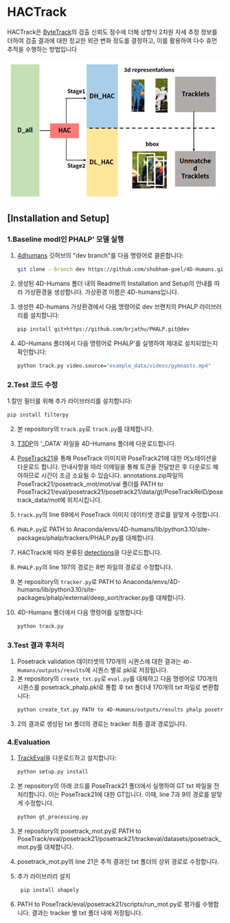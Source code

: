 # HACTrack

HACTrack은 [ByteTrack](https://github.com/ifzhang/ByteTrack)의 검출 신뢰도 점수에 더해 상향식 2차원 자세 추정 정보를 더하여 검출 결과에 대한 정교한 외관 변화 정도를 결정하고, 이를 활용하여 다수 휴먼 추적을 수행하는 방법입니다

![Overview](images/overview.png)

## [Installation and Setup]
### 1.Baseline modl인 PHALP' 모델 실행

1. [4dhumans](https://github.com/shubham-goel/4D-Humans) 깃허브의 "dev branch"를 다음 명령어로 클론합니다:

    ```bash
    git clone --branch dev https://github.com/shubham-goel/4D-Humans.git
    ```
2. 생성된 4D-Humans 폴더 내의 Readme의 Installation and Setup의 안내를 따라 가상환경을 생성합니다. 가상환경 이름은 4D-humans입니다.
3. 생성한 4D-humans 가상환경에서 다음 명령어로 dev 브랜치의 PHALP 라이브러리를 설치합니다:

    ```bash
    pip install git+https://github.com/brjathu/PHALP.git@dev
    ```
4. 4D-Humans 폴더에서 다음 명령어로 PHALP'를 실행하여 제대로 설치되었는지 확인합니다:

    ```bash
    python track.py video.source="example_data/videos/gymnasts.mp4"
    ```


### 2.Test 코드 수정 

1.칼만 필터를 위해 추가 라이브러리를 설치합니다:
```bash
pip install filterpy
```
2. 본 repository의 `track.py`로 `track.py`를 대체합니다.
3. [T3DP](https://github.com/brjathu/T3DP?tab=readme-ov-file)의 '_DATA' 파일을 4D-Humans 폴더에 다운로드합니다.
4. [PoseTrack21](https://github.com/anDoer/PoseTrack21.git)을 통해 PoseTrack 이미지와 PoseTrack21에 대한 어노테이션을 다운로드 합니다. 안내사항을 따라 이메일을 통해 토큰을 전달받은 후 다운로드 해야하므로 시간이 조금 소요될 수 있습니다. annotations.zip파일의 PoseTrack21/posetrack_mot/mot/val 폴더를 PATH to PoseTrack21/eval/posetrack21/posetrack21/data/gt/PoseTrackReID/posetrack_data/mot에 위치시킵니다.
5. `track.py`의 line 69에서 PoseTrack 이미지 데이터셋 경로를 알맞게 수정합니다.
6. `PHALP.py`로 PATH to Anaconda/envs/4D-humans/lib/python3.10/site-packages/phalp/trackers/PHALP.py를 대체합니다.
7. HACTrack에 따라 분류된 [detections](https://drive.google.com/file/d/1XT74B-isv_3MlvxA5-0pFu6SRRnn5Cd5/view?usp=sharing)을 다운로드합니다.
8. `PHALP.py`의 line 197의 경로는 8번 파일의 경로로 수정합니다.
9. 본 repository의 `tracker.py`로 PATH to Anaconda/envs/4D-humans/lib/python3.10/site-packages/phalp/external/deep_sort/tracker.py를 대체합니다.
10. 4D-Humans 폴더에서 다음 명령어를 실행합니다:

    ```bash
    python track.py
    ```


### 3.Test 결과 후처리

1. Posetrack validation 데이터셋의 170개의 시퀀스에 대한 결과는 `4D-Humans/outputs/results`에 시퀀스 별로 pkl로 저장됩니다.
2. 본 repository의 `create_txt.py`로 `eval.py`를 대체하고 다음 명령어로 170개의 시퀀스를 posetrack_phalp.pkl로 통합 후 txt 폴더내 170개의 txt 파일로 변환합니다:
    ```bash
    python create_txt.py PATH to 4D-Humans/outputs/results phalp posetrack
    ```
3. 2의 결과로 생성된 txt 폴더의 경로는 tracker 최종 결과 경로입니다.

   
### 4.Evaluation 

1. [TrackEval](https://github.com/JonathonLuiten/TrackEval.git)을 다운로드하고 설치합니다:

    ```bash
    python setup.py install
    ```
2. 본 repository의 아래 코드를 PoseTrack21 폴더에서 실행하여 GT txt 파일을 전처리합니다. 이는 PoseTrack21에 대한 GT입니다. 이때, line 7과 9의 경로를 알맞게 수정합니다. 
   
    ```bash
    python gt_processing.py
    ```
3. 본 repository의 posetrack_mot.py로 PATH to PoseTrack/eval/posetrack21/posetrack21/trackeval/datasets/posetrack_mot.py를 대체합니다.
4. posetrack_mot.py의 line 21은 추적 결과인 txt 폴더의 상위 경로로 수정합니다.
5. 추가 라이브러리 설치
   ```bash
    pip install shapely
    ```
4.  PATH to PoseTrack/eval/posetrack21/scripts/run_mot.py로 평가를 수행합니다. 결과는 tracker 별 txt 폴더 내에 저장됩니다.
